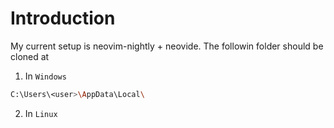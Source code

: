# Introduction
My current setup is neovim-nightly + neovide. The followin
folder should be cloned at
1. In `Windows`
```sh
C:\Users\<user>\AppData\Local\
```
2. In `Linux`
```sh

```
